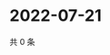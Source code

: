 # 2022-07-21

共 0 条

<!-- BEGIN WEIBO -->
<!-- 最后更新时间 Thu Jul 21 2022 18:01:30 GMT+0800 (China Standard Time) -->

<!-- END WEIBO -->
